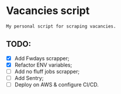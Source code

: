 # Vacancies script

    My personal script for scraping vacancies.

## TODO:
- [x] Add Fwdays scrapper;
- [X] Refactor ENV variables;
- [ ] Add no fluff jobs scrapper;
- [ ] Add Sentry;
- [ ] Deploy on AWS & configure CI/CD.
